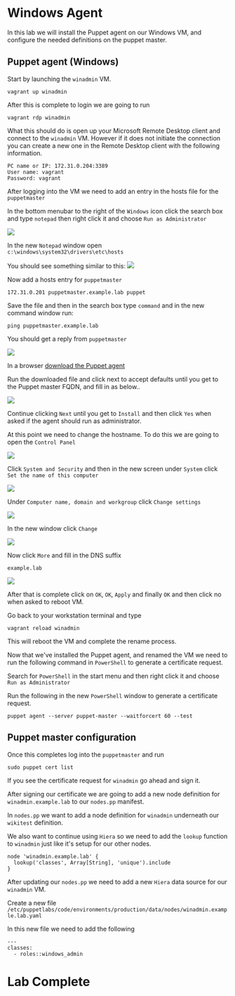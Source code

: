 # Windows Agent 
In this lab we will install the Puppet agent on our Windows VM, and configure the needed definitions on the puppet master.

## Puppet agent (Windows)

Start by launching the `winadmin` VM. 
```
vagrant up winadmin 
```

After this is complete to login we are going to run 
```
vagrant rdp winadmin 
```

What this should do is open up your Microsoft Remote Desktop client and connect to the `winadmin` VM.  However if it does not initiate the connection you can create a new one in the Remote Desktop client with the following information. 
```
PC name or IP: 172.31.0.204:3389 
User name: vagrant 
Password: vagrant 
```


After logging into the VM we need to add an entry in the hosts file for the `puppetmaster` 

In the bottom menubar to the right of the `Windows` icon click the search box and type `notepad` then right click it and choose `Run as Administrator`

![](index/EE906AE7-5DA9-4034-B885-0AAE586D0002.png)


In the new `Notepad` window open  
`c:\windows\system32\drivers\etc\hosts`

You should see something similar to this: 
![](index/E6E2BEEB-F8CC-4270-BF43-270318F5F55A.png)

Now add a hosts entry for `puppetmaster`

```
172.31.0.201 puppetmaster.example.lab puppet
```

Save the file and then in the search box type `command` and in the new command window run:
```
ping puppetmaster.example.lab 
```

You should get a reply from `puppetmaster`

![](index/2A718428-A73F-4C84-A152-9599A1295555.png)

In a browser [download the Puppet agent](https://downloads.puppetlabs.com/windows/puppet5/puppet-agent-x64-latest.msi)

Run the downloaded file and click next to accept defaults until you get to the Puppet master FQDN, and fill in as below..


![](index/F2031ABD-3C9C-40E0-9710-B5578533BD2A.png)

Continue clicking `Next` until you get to `Install` and then click `Yes` when asked if the agent should run as administrator. 

At this point we need to change the hostname. To do this we are going to open the `Control Panel`

![](index/8B7265C9-5053-4D38-BE1F-5237EA69BE2F.png)

Click `System and Security` and then in the new screen under `System` click `Set the name of this computer`

![](index/B6F3A2CA-4680-497A-83DF-7DEF0A6BAE64.png)

Under `Computer name, domain and workgroup` click `Change settings`

![](index/5664199C-2917-4B81-8AD5-B121427551CA.png)

In the new window click `Change` 

![](index/799F1D41-6957-4049-ADCD-F5982925DF16.png)

Now click `More` and fill in the DNS suffix 
```
example.lab 
```

![](index/DF5AD6FF-4836-4BC8-B40B-D0325D72E643.png)

After that is complete click on `OK`, `OK`, `Apply` and finally `OK` and then click no when asked to reboot VM. 

Go back to your workstation terminal and type 
```
vagrant reload winadmin
```

This will reboot the VM and complete the rename process. 

Now that we've installed the Puppet agent, and renamed the VM we need to run the following command in `PowerShell` to generate a certificate request. 

Search for `PowerShell` in the start menu and then right click it and choose `Run as Administrator`

Run the following in the new `PowerShell` window to generate a certificate request.

```
puppet agent --server puppet-master --waitforcert 60 --test
```


## Puppet master configuration

Once this completes log into the `puppetmaster` and run
```
sudo puppet cert list 
```

If you see the certificate request for `winadmin` go ahead and sign it.

After signing our certificate we are going to add a new node definition for `winadmin.example.lab` to our `nodes.pp` manifest. 


In `nodes.pp` we want to add a node definition for `winadmin` underneath our `wikitest` definition.  

We also want to continue using `Hiera` so we need to add the `lookup` function to `winadmin` just like it's setup for our other nodes. 
```
node 'winadmin.example.lab' {
  lookup('classes', Array[String], 'unique').include
}
```

After updating our `nodes.pp` we need to add a new `Hiera` data source for our `winadmin` VM. 

Create a new file  `/etc/puppetlabs/code/environments/production/data/nodes/winadmin.example.lab.yaml` 

In this new file we need to add the following 
```
---
classes: 
  - roles::windows_admin 
```

# Lab Complete